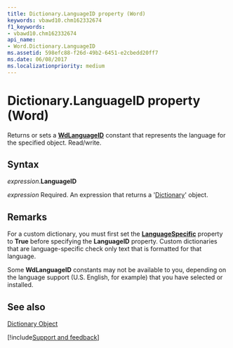 ```yaml
---
title: Dictionary.LanguageID property (Word)
keywords: vbawd10.chm162332674
f1_keywords:
- vbawd10.chm162332674
api_name:
- Word.Dictionary.LanguageID
ms.assetid: 598efc88-f26d-49b2-6451-e2cbedd20ff7
ms.date: 06/08/2017
ms.localizationpriority: medium
---
```



# Dictionary.LanguageID property (Word)

Returns or sets a **[WdLanguageID](Word.WdLanguageID.md)** constant that represents the language for the specified object. Read/write.


## Syntax

 _expression_.**LanguageID**

_expression_ Required. An expression that returns a '[Dictionary](Word.Dictionary.md)' object.


## Remarks

For a custom dictionary, you must first set the **[LanguageSpecific](Word.Dictionary.LanguageSpecific.md)** property to **True** before specifying the **LanguageID** property. Custom dictionaries that are language-specific check only text that is formatted for that language.

Some **WdLanguageID** constants may not be available to you, depending on the language support (U.S. English, for example) that you have selected or installed.


## See also


[Dictionary Object](Word.Dictionary.md)

[!include[Support and feedback](~/includes/feedback-boilerplate.md)]